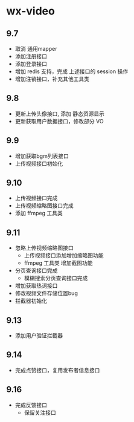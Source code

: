 # wx-video

## 9.7
- 取消 通用mapper
- 添加注册接口
- 添加登录接口
- 增加 redis 支持，完成 上述接口的 session 操作
- 增加注销接口，补充其他工具类
## 9.8
- 更新上传头像接口, 添加 静态资源显示
- 更新获取用户数据接口，修改部分 VO
## 9.9
- 增加获取bgm列表接口
- 上传视频接口初始化



## 9.10

- 上传视频接口完成
- 上传视频缩略图接口完成
- 添加 ffmpeg 工具类



## 9.11

- 忽略上传视频缩略图接口
  - 上传视频接口添加增加缩略图功能
  - ffmpeg 工具类 增加截图功能
- 分页查询接口完成
  - 模糊搜索分页查询接口完成
- 增加获取热词接口
- 修改视频文件存储位置bug
- 拦截器初始化

## 9.13
- 添加用户验证拦截器

## 9.14 
- 完成点赞接口，复用发布者信息接口

## 9.16
- 完成反馈接口
  - 保留关注接口